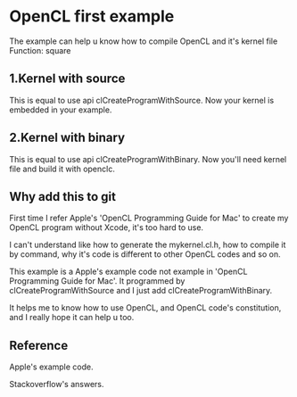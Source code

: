 # OpenCL first example

The example can help u know how to compile OpenCL and it's kernel file 
Function: square

## 1.Kernel with source
This is equal to use api clCreateProgramWithSource.
Now your kernel is embedded in your example.

## 2.Kernel with binary
This is equal to use api clCreateProgramWithBinary.
Now you'll need kernel file and build it with openclc.

## Why add this to git
First time I refer Apple's 'OpenCL Programming Guide for Mac' to create my OpenCL program without Xcode, it's too hard to use.

I can't understand like how to generate the mykernel.cl.h, how to compile it by command, why it's code is different to other OpenCL codes and so on.

This example is a Apple's example code not example in 'OpenCL Programming Guide for Mac'. It programmed by clCreateProgramWithSource and I just add clCreateProgramWithBinary.

It helps me to know how to use OpenCL, and OpenCL code's constitution, and I really hope it can help u too.

## Reference
Apple's example code.

Stackoverflow's answers.
